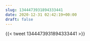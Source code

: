 ```yaml
---
slug: 1344473931894333441
date: 2020-12-31 02:42:19+00:00
draft: false
---
```


{{< tweet 1344473931894333441 >}}
